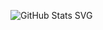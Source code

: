 ![GitHub Stats SVG](https://stats-j8rv1arat-foxcocos-projects.vercel.app/api/github-status?username=foxcoco)
